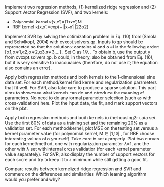 Implement two regression methods, (1) kernelized ridge regression and (2) Support Vector Regression (SVR), and two kernels:

- Polynomial kernel κ(x,x′)=(1+xx′)M
- RBF kernel κ(x,x′)=exp(−||x−x′||22σ2)

Implement SVR by solving the optimization problem in Eq. (10) from (Smola and Scholkopf, 2004) with cvxopt.solvers.qp. Inputs to qp should be represented so that the solution x contains αi
 and α∗i
 in the following order: [α1,α∗1,α2,α∗2,α3,α∗3,…]
. Set C as 1/λ
. To obtain b, use the output y from cvxopt.solvers.qp. b could, in theory, also be obtained from Eq. (16), but it is very sensitive to inaccuracies (therefore, do not use it; the equation also contains an error).

Apply both regression methods and both kernels to the 1-dimensional sine data set. For each method/kernel find kernel and regularization parameters that fit well. For SVR, also take care to produce a sparse solution. This part aims to showcase what kernels can do and introduce the meaning of parameters. No need to do any formal parameter selection (such as with cross-validation) here. Plot the input data, the fit, and mark support vectors on the plot.

Apply both regression methods and both kernels to the housing2r data set. Use the first 80% of data as a training set and the remaining 20% as a validation set. For each method/kernel, plot MSE on the testing set versus a kernel parameter value (for polynomial kernel, M ∈ [1,10]
, for RBF choose interesting values of σ yourself). Take care to set ϵ properly. Plot two curves for each kernel/method, one with regularization parameter λ=1, and the other with λ set with internal cross validation (for each kernel parameter value separately). For SVR, also display the number of support vectors for each score and try to keep it to a minimum while still getting a good fit.

Compare results between kernelized ridge regression and SVR and comment on the differences and similarities. Which learning algorithm would you prefer and why?
